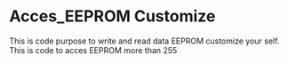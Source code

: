 # Acces_EEPROM Customize 
This is code purpose to write and read data EEPROM customize your self.
This is code to acces EEPROM more than 255

